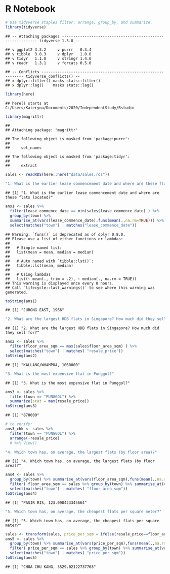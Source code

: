 R Notebook
================

``` r
# Use tidyverse staples filter, arrange, group_by, and summarize. 
library(tidyverse)
```

    ## -- Attaching packages ----------------------------------------------------------- tidyverse 1.3.0 --

    ## v ggplot2 3.3.2     v purrr   0.3.4
    ## v tibble  3.0.3     v dplyr   1.0.0
    ## v tidyr   1.1.0     v stringr 1.4.0
    ## v readr   1.3.1     v forcats 0.5.0

    ## -- Conflicts -------------------------------------------------------------- tidyverse_conflicts() --
    ## x dplyr::filter() masks stats::filter()
    ## x dplyr::lag()    masks stats::lag()

``` r
library(here)
```

    ## here() starts at C:/Users/Kateryna/Documents/2020/IndependentStudy/Rstudio

``` r
library(magrittr)
```

    ## 
    ## Attaching package: 'magrittr'

    ## The following object is masked from 'package:purrr':
    ## 
    ##     set_names

    ## The following object is masked from 'package:tidyr':
    ## 
    ##     extract

``` r
sales <- readRDS(here::here("data/sales.rds"))

"1. What is the earlier lease commencement date and where are these flats located?"
```

    ## [1] "1. What is the earlier lease commencement date and where are these flats located?"

``` r
ans1 <- sales %>% 
  filter(lease_commence_date == min(sales$lease_commence_date) ) %>%
  group_by(town) %>% 
  summarise_at(vars(lease_commence_date),funs(mean(.,na.rm=TRUE))) %>% 
  select(matches("town") | matches("lease_commence_date"))
```

    ## Warning: `funs()` is deprecated as of dplyr 0.8.0.
    ## Please use a list of either functions or lambdas: 
    ## 
    ##   # Simple named list: 
    ##   list(mean = mean, median = median)
    ## 
    ##   # Auto named with `tibble::lst()`: 
    ##   tibble::lst(mean, median)
    ## 
    ##   # Using lambdas
    ##   list(~ mean(., trim = .2), ~ median(., na.rm = TRUE))
    ## This warning is displayed once every 8 hours.
    ## Call `lifecycle::last_warnings()` to see where this warning was generated.

``` r
toString(ans1)
```

    ## [1] "JURONG EAST, 1966"

``` r
"2. What are the largest HDB flats in Singapore? How much did they sell for?"
```

    ## [1] "2. What are the largest HDB flats in Singapore? How much did they sell for?"

``` r
ans2 <- sales %>% 
  filter(floor_area_sqm == max(sales$floor_area_sqm) ) %>% 
  select(matches("town") | matches( "resale_price"))
toString(ans2)
```

    ## [1] "KALLANG/WHAMPOA, 1060000"

``` r
"3. What is the most expensive flat in Punggol?"
```

    ## [1] "3. What is the most expensive flat in Punggol?"

``` r
ans3 <- sales %>% 
  filter(town == "PUNGGOL") %>% 
  summarize(stat = max(resale_price))
toString(ans3)
```

    ## [1] "870000"

``` r
# to verify:
ans3_chk <- sales %>% 
  filter(town == "PUNGGOL") %>% 
  arrange(-resale_price) 
  # %>% View()
```

``` r
"4. Which town has, on average, the largest flats (by floor area)?"
```

    ## [1] "4. Which town has, on average, the largest flats (by floor area)?"

``` r
ans4 <- sales %>% 
  group_by(town) %>% summarise_at(vars(floor_area_sqm),funs(mean(.,na.rm=TRUE))) %>%
  filter( floor_area_sqm == sales %>% group_by(town) %>% summarise_at(vars(floor_area_sqm),funs(mean(.,na.rm=TRUE))) %>% select(matches("floor_area_sqm")) %>% max() ) %>% 
  select(matches("town") | matches( "floor_area_sqm"))
toString(ans4) 
```

    ## [1] "PASIR RIS, 123.090423345664"

``` r
"5. Which town has, on average, the cheapest flats per square meter?"
```

    ## [1] "5. Which town has, on average, the cheapest flats per square meter?"

``` r
sales <- transform(sales, price_per_sqm = ifelse(resale_price==floor_area_sqm, resale_price/floor_area_sqm, resale_price/floor_area_sqm))
ans5 <- sales %>% 
  group_by(town) %>% summarise_at(vars(price_per_sqm),funs(mean(.,na.rm=TRUE))) %>%
  filter( price_per_sqm == sales %>% group_by(town) %>% summarise_at(vars(price_per_sqm),funs(mean(.,na.rm=TRUE))) %>% select(matches("price_per_sqm")) %>% min() ) %>% 
  select(matches("town") | matches( "price_per_sqm"))
toString(ans5) 
```

    ## [1] "CHOA CHU KANG, 3529.02122737768"
